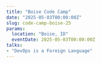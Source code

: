 ```yaml
---
title: "Boise Code Camp"
date: "2025-05-03T00:00:00Z"
slug: code-camp-boise-25
params:
  location: "Boise, ID"
  eventDate: 2025-05-03T00:00:00Z
talks:
- "DevOps is a Foreign Language"
---
```

